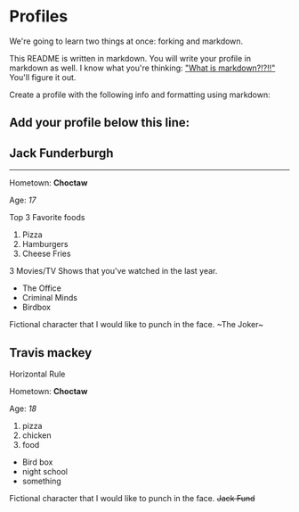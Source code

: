 # Profiles
We're going to learn two things at once: forking and markdown.

This README is written in markdown. You will write your profile in markdown as well. I know what you're thinking: ["What is markdown?!?!!"](http://lmgtfy.com/?q=What+is+markdown%3F) You'll figure it out.

Create a profile with the following info and formatting using markdown:



Add your profile below this line:
---

## Jack Funderburgh

---

Hometown: **Choctaw**

Age: *17*

Top 3 Favorite foods
1. Pizza
2. Hamburgers
3. Cheese Fries

3 Movies/TV Shows that you've watched in the last year.

+ The Office
+ Criminal Minds
+ Birdbox

Fictional character that I would like to punch in the face. ~The Joker~
## Travis mackey

Horizontal Rule

Hometown: **Choctaw**

Age: *18*

1. pizza
2. chicken
3. food

+ Bird box
+ night school
+ something

Fictional character that I would like to punch in the face. ~~Jack Fund~~

